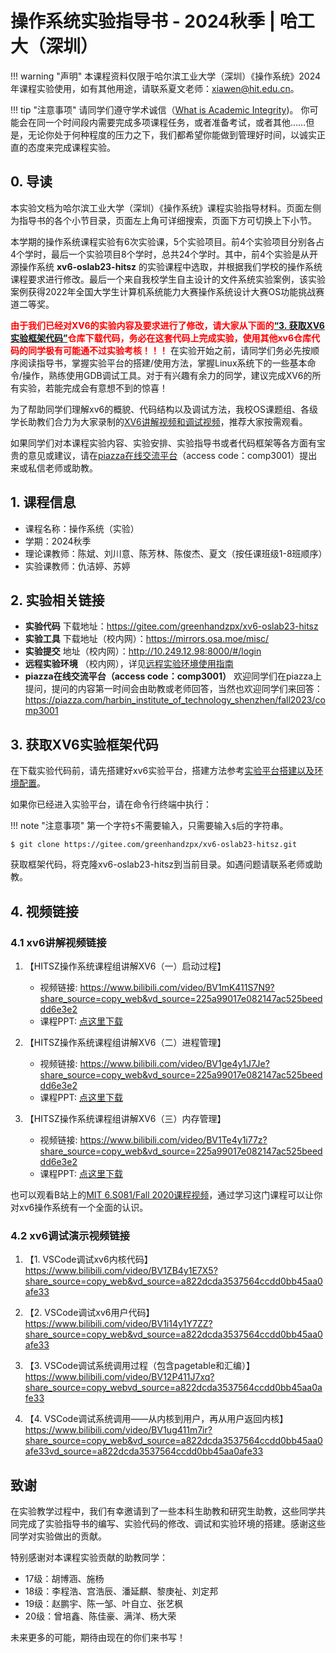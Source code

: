 # 操作系统实验指导书 - 2024秋季 | 哈工大（深圳）

!!! warning "声明"
    本课程资料仅限于哈尔滨工业大学（深圳）《操作系统》2024年课程实验使用，如有其他用途，请联系夏文老师：xiawen@hit.edu.cn。

!!! tip "注意事项"
    请同学们遵守学术诚信（[What is Academic Integrity](https://integrity.mit.edu/))。
    你可能会在同一个时间段内需要完成多项课程任务，或者准备考试，或者其他……但是，无论你处于何种程度的压力之下，我们都希望你能做到管理好时间，以诚实正直的态度来完成课程实验。


## 0. 导读

本实验文档为哈尔滨工业大学（深圳）《操作系统》课程实验指导材料。页面左侧为指导书的各个小节目录，页面左上角可详细搜索，页面下方可切换上下小节。

本学期的操作系统课程实验有6次实验课，5个实验项目。前4个实验项目分别各占4个学时，最后一个实验项目8个学时，总共24个学时。其中，前4个实验是从开源操作系统 **xv6-oslab23-hitsz** 的实验课程中选取，并根据我们学校的操作系统课程要求进行修改。最后一个来自我校学生自主设计的文件系统实验案例，该实验案例获得2022年全国大学生计算机系统能力大赛操作系统设计大赛OS功能挑战赛道二等奖。

<font color=red> **由于我们已经对XV6的实验内容及要求进行了修改，请大家从下面的[“3. 获取XV6实验框架代码”](#3-xv6)仓库下载代码，务必在这套代码上完成实验，使用其他xv6仓库代码的同学极有可能通不过实验考核！！！** </font>  在实验开始之前，请同学们务必先按顺序阅读指导书，掌握实验平台的搭建/使用方法，掌握Linux系统下的一些基本命令/操作，熟练使用GDB调试工具。对于有兴趣有余力的同学，建议完成XV6的所有实验，若能完成会有意想不到的惊喜！

为了帮助同学们理解xv6的概貌、代码结构以及调试方法，我校OS课题组、各级学长助教们合力为大家录制的[XV6讲解视频和调试视频](#4)，推荐大家按需观看。

如果同学们对本课程实验内容、实验安排、实验指导书或者代码框架等各方面有宝贵的意见或建议，请在[piazza在线交流平台](https://piazza.com/harbin_institute_of_technology_shenzhen/fall2023/comp3001)（access code：comp3001）提出来或私信老师或助教。


## 1. 课程信息

- 课程名称：操作系统（实验）
- 学期：2024秋季
- 理论课教师：陈斌、刘川意、陈芳林、陈俊杰、夏文（按任课班级1-8班顺序）
- 实验课教师：仇洁婷、苏婷

## 2. 实验相关链接

-  **实验代码** 下载地址：https://gitee.com/greenhandzpx/xv6-oslab23-hitsz
-  **实验工具** 下载地址（校内网）：https://mirrors.osa.moe/misc/
-  **实验提交** 地址（校内网）：http://10.249.12.98:8000/#/login
-  **远程实验环境** （校内网），详见[远程实验环境使用指南](remote_env/)
-  **piazza在线交流平台（access code：comp3001）** 欢迎同学们在piazza上提问，提问的内容第一时间会由助教或老师回答，当然也欢迎同学们来回答：https://piazza.com/harbin_institute_of_technology_shenzhen/fall2023/comp3001
  
## 3. 获取XV6实验框架代码

在下载实验代码前，请先搭建好xv6实验平台，搭建方法参考[实验平台搭建以及环境配置](env)。
  
如果你已经进入实验平台，请在命令行终端中执行：

!!! note "注意事项"
    第一个字符`$`不需要输入，只需要输入`$`后的字符串。

```shell
$ git clone https://gitee.com/greenhandzpx/xv6-oslab23-hitsz.git
```

获取框架代码，将克隆xv6-oslab23-hitsz到当前目录。如遇问题请联系老师或助教。

## 4. 视频链接

### 4.1 xv6讲解视频链接
    
1. 【HITSZ操作系统课程组讲解XV6（一）启动过程】 			 
    
    - 视频链接: https://www.bilibili.com/video/BV1mK411S7N9?share_source=copy_web&vd_source=225a99017e082147ac525beeddd6e3e2
    - 课程PPT: [点这里下载](https://gitee.com/hitsz-cslab/os-labs/tree/master/references/xv6原理简析1-进程管理.pdf)
  
2. 【HITSZ操作系统课程组讲解XV6（二）进程管理】 
    
    - 视频链接: https://www.bilibili.com/video/BV1ge4y1J7Je?share_source=copy_web&vd_source=225a99017e082147ac525beeddd6e3e2
    - 课程PPT: [点这里下载](https://gitee.com/hitsz-cslab/os-labs/tree/master/references/xv6原理简析2-内存管理.pdf)
  
3. 【HITSZ操作系统课程组讲解XV6（三）内存管理】 
    
    - 视频链接: https://www.bilibili.com/video/BV1Te4y1i77z?share_source=copy_web&vd_source=225a99017e082147ac525beeddd6e3e2
    - 课程PPT: [点这里下载](https://gitee.com/hitsz-cslab/os-labs/tree/master/references/xv6原理简析3-启动过程.pdf)
    
也可以观看B站上的[MIT 6.S081/Fall 2020课程视频](https://www.bilibili.com/video/BV19k4y1C7kA?p=1)，通过学习这门课程可以让你对xv6操作系统有一个全面的认识。

### 4.2 xv6调试演示视频链接

1. 【1. VSCode调试xv6内核代码】 https://www.bilibili.com/video/BV1ZB4y1E7X5?share_source=copy_web&vd_source=a822dcda3537564ccdd0bb45aa0afe33

2. 【2. VSCode调试xv6用户代码】 https://www.bilibili.com/video/BV1i14y1Y7ZZ?share_source=copy_web&vd_source=a822dcda3537564ccdd0bb45aa0afe33

3. 【3. VSCode调试系统调用过程（包含pagetable和汇编）】 https://www.bilibili.com/video/BV12P411J7xq?share_source=copy_webvd_source=a822dcda3537564ccdd0bb45aa0afe33

4. 【4. VSCode调试系统调用——从内核到用户，再从用户返回内核】 https://www.bilibili.com/video/BV1ug411m7ir?share_source=copy_web&vd_source=a822dcda3537564ccdd0bb45aa0afe33vd_source=a822dcda3537564ccdd0bb45aa0afe33


## 致谢

在实验教学过程中，我们有幸邀请到了一些本科生助教和研究生助教，这些同学共同完成了实验指导书的编写、实验代码的修改、调试和实验环境的搭建。感谢这些同学对实验做出的贡献。

特别感谢对本课程实验贡献的助教同学：

- 17级：胡博涵、施杨
- 18级：李程浩、宫浩辰、潘延麒、黎庚祉、刘定邦
- 19级：赵鹏宇、陈一邹、叶自立、张艺枫
- 20级：曾培鑫、陈佳豪、满洋、杨大荣

未来更多的可能，期待由现在的你们来书写！









